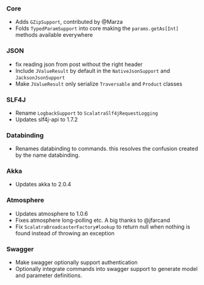 ### Core
* Adds `GZipSupport`, contributed by @Marza
* Folds `TypedParamSupport` into core making the `params.getAs[Int]` methods available everywhere

### JSON
* fix reading json from post without the right header
* Include `JValueResult` by default in the `NativeJsonSupport` and `JacksonJsonSupport`
* Make `JValueResult` only serialize `Traversable` and `Product` classes

### SLF4J
* Rename `LogbackSupport` to `ScalatraSlf4jRequestLogging`
* Updates slf4j-api to 1.7.2

### Databinding
* Renames databinding to commands. this resolves the confusion created by the name databinding.

### Akka
* Updates akka to 2.0.4

### Atmosphere
* Updates atmosphere to 1.0.6
* Fixes atmosphere long-polling etc. A big thanks to @jfarcand
* Fix `ScalatraBroadcasterFactory#lookup` to return null when nothing is found instead of throwing an exception

### Swagger
* Make swagger optionally support authentication
* Optionally integrate commands into swagger support to generate model and parameter definitions.




